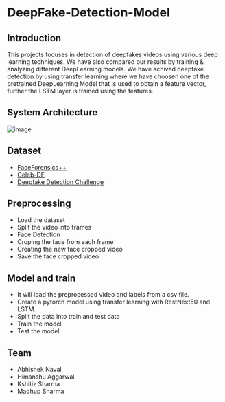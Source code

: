 # DeepFake-Detection-Model
## Introduction
This projects focuses in detection of deepfakes videos using various deep learning techniques. We have also compared our results by training & analyzing different DeepLearning models. We have achived deepfake detection by using transfer learning where we have choosen one of the pretrained DeepLearning Model that is used to obtain a feature vector, further the LSTM layer is trained using the features.

## System Architecture

![image](https://github.com/himansh19/DeepFake-Detection-Model/assets/89848299/a2aef78c-b142-40e9-926d-d73e53712a5d)

 ## Dataset 
  - [FaceForensics++](https://github.com/ondyari/FaceForensics)
  - [Celeb-DF](https://github.com/yuezunli/celeb-deepfakeforensics)
  - [Deepfake Detection Challenge](https://www.kaggle.com/c/deepfake-detection-challenge/data)

## Preprocessing
  - Load the dataset
  - Split the video into frames
  - Face Detection
  - Croping the face from each frame
  - Creating the new face cropped video
  - Save the face cropped video
    
## Model and train
  - It will load the preprocessed video and labels from a csv file.
  - Create a pytorch model using transfer learning with RestNext50 and LSTM.
  - Split the data into train and test data
  - Train the model
  - Test the model
  
## Team
  - Abhishek Naval
  - Himanshu Aggarwal
  - Kshitiz Sharma
  - Madhup Sharma
